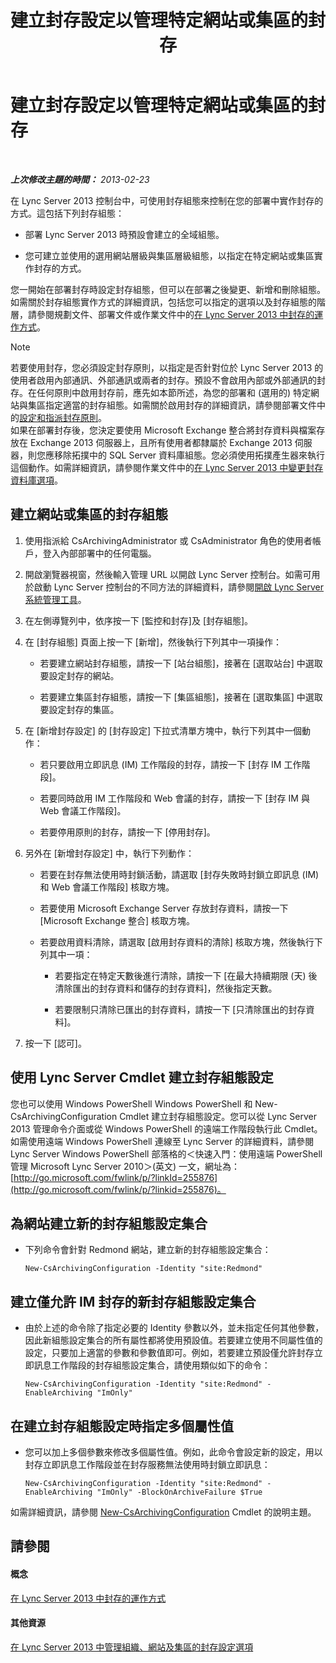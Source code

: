 ﻿---
title: 建立封存設定以管理特定網站或集區的封存
TOCTitle: 建立封存設定以管理特定網站或集區的封存
ms:assetid: c5c864a6-96c7-4bbb-ab7c-61eb1744246c
ms:mtpsurl: https://technet.microsoft.com/zh-tw/library/JJ205251(v=OCS.15)
ms:contentKeyID: 49292262
ms.date: 08/24/2015
mtps_version: v=OCS.15
ms.translationtype: HT
---

# 建立封存設定以管理特定網站或集區的封存

 

_**上次修改主題的時間：** 2013-02-23_

在 Lync Server 2013 控制台中，可使用封存組態來控制在您的部署中實作封存的方式。這包括下列封存組態：

  - 部署 Lync Server 2013 時預設會建立的全域組態。

  - 您可建立並使用的選用網站層級與集區層級組態，以指定在特定網站或集區實作封存的方式。

您一開始在部署封存時設定封存組態，但可以在部署之後變更、新增和刪除組態。如需關於封存組態實作方式的詳細資訊，包括您可以指定的選項以及封存組態的階層，請參閱規劃文件、部署文件或作業文件中的[在 Lync Server 2013 中封存的運作方式](lync-server-2013-how-archiving-works.md)。

> [!NOTE]
> 若要使用封存，您必須設定封存原則，以指定是否針對位於 Lync Server 2013 的使用者啟用內部通訊、外部通訊或兩者的封存。預設不會啟用內部或外部通訊的封存。在任何原則中啟用封存前，應先如本節所述，為您的部署和 (選用的) 特定網站與集區指定適當的封存組態。如需關於啟用封存的詳細資訊，請參閱部署文件中的<a href="lync-server-2013-configuring-and-assigning-archiving-policies.md">設定和指派封存原則</a>。<br />
> 如果在部署封存後，您決定要使用 Microsoft Exchange 整合將封存資料與檔案存放在 Exchange 2013 伺服器上，且所有使用者都隸屬於 Exchange 2013 伺服器，則您應移除拓撲中的 SQL Server 資料庫組態。您必須使用拓撲產生器來執行這個動作。如需詳細資訊，請參閱作業文件中的<a href="lync-server-2013-changing-archiving-database-options.md">在 Lync Server 2013 中變更封存資料庫選項</a>。


## 建立網站或集區的封存組態

1.  使用指派給 CsArchivingAdministrator 或 CsAdministrator 角色的使用者帳戶，登入內部部署中的任何電腦。

2.  開啟瀏覽器視窗，然後輸入管理 URL 以開啟 Lync Server 控制台。如需可用於啟動 Lync Server 控制台的不同方法的詳細資料，請參閱[開啟 Lync Server 系統管理工具](lync-server-2013-open-lync-server-administrative-tools.md)。

3.  在左側導覽列中，依序按一下 \[監控和封存\]及 \[封存組態\]。

4.  在 \[封存組態\] 頁面上按一下 \[新增\]，然後執行下列其中一項操作：
    
      - 若要建立網站封存組態，請按一下 \[站台組態\]，接著在 \[選取站台\] 中選取要設定封存的網站。
    
      - 若要建立集區封存組態，請按一下 \[集區組態\]，接著在 \[選取集區\] 中選取要設定封存的集區。

5.  在 \[新增封存設定\] 的 \[封存設定\] 下拉式清單方塊中，執行下列其中一個動作：
    
      - 若只要啟用立即訊息 (IM) 工作階段的封存，請按一下 \[封存 IM 工作階段\]。
    
      - 若要同時啟用 IM 工作階段和 Web 會議的封存，請按一下 \[封存 IM 與 Web 會議工作階段\]。
    
      - 若要停用原則的封存，請按一下 \[停用封存\]。

6.  另外在 \[新增封存設定\] 中，執行下列動作：
    
      - 若要在封存無法使用時封鎖活動，請選取 \[封存失敗時封鎖立即訊息 (IM) 和 Web 會議工作階段\] 核取方塊。
    
      - 若要使用 Microsoft Exchange Server 存放封存資料，請按一下 \[Microsoft Exchange 整合\] 核取方塊。
    
      - 若要啟用資料清除，請選取 \[啟用封存資料的清除\] 核取方塊，然後執行下列其中一項：
        
          - 若要指定在特定天數後進行清除，請按一下 \[在最大持續期限 (天) 後清除匯出的封存資料和儲存的封存資料\]，然後指定天數。
        
          - 若要限制只清除已匯出的封存資料，請按一下 \[只清除匯出的封存資料\]。

7.  按一下 \[認可\]。

## 使用 Lync Server Cmdlet 建立封存組態設定

您也可以使用 Windows PowerShell Windows PowerShell 和 New-CsArchivingConfiguration Cmdlet 建立封存組態設定。您可以從 Lync Server 2013 管理命令介面或從 Windows PowerShell 的遠端工作階段執行此 Cmdlet。如需使用遠端 Windows PowerShell 連線至 Lync Server 的詳細資料，請參閱 Lync Server Windows PowerShell 部落格的＜快速入門：使用遠端 PowerShell 管理 Microsoft Lync Server 2010＞(英文) 一文，網址為：[http://go.microsoft.com/fwlink/p/?linkId=255876](http://go.microsoft.com/fwlink/p/?linkid=255876)。

## 為網站建立新的封存組態設定集合

  - 下列命令會針對 Redmond 網站，建立新的封存組態設定集合：
    
        New-CsArchivingConfiguration -Identity "site:Redmond"

## 建立僅允許 IM 封存的新封存組態設定集合

  - 由於上述的命令除了指定必要的 Identity 參數以外，並未指定任何其他參數，因此新組態設定集合的所有屬性都將使用預設值。若要建立使用不同屬性值的設定，只要加上適當的參數和參數值即可。例如，若要建立預設僅允許封存立即訊息工作階段的封存組態設定集合，請使用類似如下的命令：
    
        New-CsArchivingConfiguration -Identity "site:Redmond" -EnableArchiving "ImOnly"

## 在建立封存組態設定時指定多個屬性值

  - 您可以加上多個參數來修改多個屬性值。例如，此命令會設定新的設定，用以封存立即訊息工作階段並在封存服務無法使用時封鎖立即訊息：
    
        New-CsArchivingConfiguration -Identity "site:Redmond" -EnableArchiving "ImOnly" -BlockOnArchiveFailure $True

如需詳細資訊，請參閱 [New-CsArchivingConfiguration](https://docs.microsoft.com/en-us/powershell/module/skype/New-CsArchivingConfiguration) Cmdlet 的說明主題。

## 請參閱

#### 概念

[在 Lync Server 2013 中封存的運作方式](lync-server-2013-how-archiving-works.md)  

#### 其他資源

[在 Lync Server 2013 中管理組織、網站及集區的封存設定選項](lync-server-2013-managing-archiving-configuration-options-for-your-organization-sites-and-pools.md)

